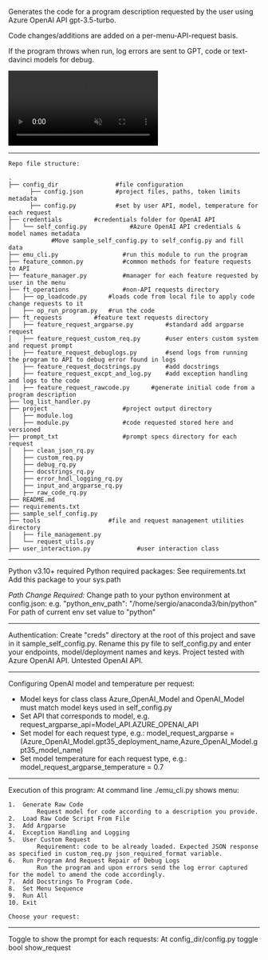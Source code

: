 Generates the code for a program description requested by the user using Azure OpenAI API gpt-3.5-turbo.

Code changes/additions are added on a per-menu-API-request basis.

If the program throws when run, log errors are sent to GPT, code or text-davinci models for debug.

<video src="https://github.com/sergiosolorzano/emu/assets/24430655/bb6f7a3c-b6de-4abe-870d-866651a1536e" controls="controls" muted="muted" playsinline="playsinline">
      </video>

---------------------------------------------
```
Repo file structure:

.
├── config_dir                #file configuration
      ├── config.json         #project files, paths, token limits metadata 
      ├── config.py           #set by user API, model, temperature for each request
├── credentials			#credentials folder for OpenAI API
│   └── self_config.py            #Azure OpenAI API credentials & model names metadata
            #Move sample_self_config.py to self_config.py and fill data
├── emu_cli.py                  #run this module to run the program
├── feature_common.py 	        #common methods for feature requests to API
├── feature_manager.py 		    #manager for each feature requested by user in the menu
├── ft_operations 		        #non-API requests directory
│   ├── op_loadcode.py 		#loads code from local file to apply code change requests to it
│   ├── op_run_program.py 	#run the code
├── ft_requests 		#feature text requests directory
│   ├── feature_request_argparse.py 		#standard add argparse request
│   ├── feature_request_custom_req.py 		#user enters custom system and request prompt
│   ├── feature_request_debuglogs.py 		#send logs from running the program to API to debug error found in logs
│   ├── feature_request_docstrings.py 		#add docstrings
│   ├── feature_request_excpt_and_log.py 	#add exception handling and logs to the code
│   ├── feature_request_rawcode.py 		#generate initial code from a program description
├── log_list_handler.py 										
├── project 					#project output directory
│   ├── module.log 
│   ├── module.py 				#code requested stored here and versioned
├── prompt_txt 					#prompt specs directory for each request
│   ├── clean_json_rq.py
│   ├── custom_req.py
│   ├── debug_rq.py
│   ├── docstrings_rq.py
│   ├── error_hndl_logging_rq.py
│   ├── input_and_argparse_rq.py
│   ├── raw_code_rq.py
├── README.md
├── requirements.txt
├── sample_self_config.py
├── tools 					#file and request management utilities directory
│   ├── file_management.py
│   └── request_utils.py
├── user_interaction.py 			#user interaction class
```
---------------------------------------------

Python v3.10+ required
Python required packages: See requirements.txt
Add this package to your sys.path

*Path Change Required:*
Change path to your python environment at config.json: e.g. "python_env_path": "/home/sergio/anaconda3/bin/python"
For path of current env set value to "python"

---------------------------------------------

Authentication:
Create "creds" directory at the root of this project and save in it sample_self_config.py. Rename this py file to self_config.py and enter your endpoints, model/deployment names and keys.
Project tested with Azure OpenAI API. Untested OpenAI API.

---------------------------------------------

Configuring OpenAI model and temperature per request:
- Model keys for class class Azure_OpenAI_Model and OpenAI_Model must match model keys used in self_config.py
- Set API that corresponds to model, e.g.
    request_argparse_api=Model_API.AZURE_OPENAI_API
- Set model for each request type, e.g.:
    model_request_argparse = (Azure_OpenAI_Model.gpt35_deployment_name,Azure_OpenAI_Model.gpt35_model_name)
- Set model temperature for each request type, e.g.:
    model_request_argparse_temperature = 0.7

---------------------------------------------

Execution of this program: 
At command line ./emu_cli.py shows menu:
```
1.  Generate Raw Code
        Request model for code according to a description you provide.
2.  Load Raw Code Script From File
3.  Add Argparse
4.  Exception Handling and Logging
5.  User Custom Request
        Requirement: code to be already loaded. Expected JSON response as specified in custom_req.py json_required_format variable.
6.  Run Program And Request Repair of Debug Logs
        Run the program and upon errors send the log error captured for the model to amend the code accordingly.
7.  Add Docstrings To Program Code.
8.  Set Menu Sequence
9.  Run All
10. Exit

Choose your request: 
```

----------------------------------------------

Toggle to show the prompt for each requests: At config_dir/config.py toggle bool show_request
